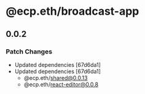 # @ecp.eth/broadcast-app

## 0.0.2

### Patch Changes

- Updated dependencies [67d6da1]
- Updated dependencies [67d6da1]
  - @ecp.eth/shared@0.0.13
  - @ecp.eth/react-editor@0.0.8
